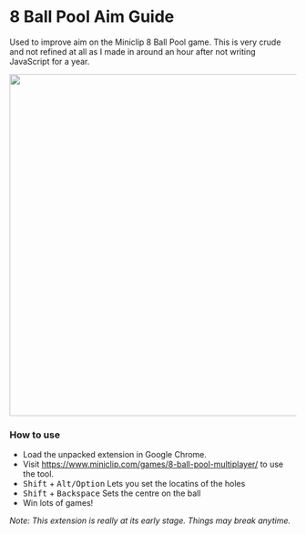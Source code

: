 # 8 Ball Pool Aim Guide
Used to improve aim on the Miniclip 8 Ball Pool game. This is very crude and not refined at all as I made in around an hour after not writing JavaScript for a year.
<p align="center">
<img width="600px" src="https://github.com/LouisFarmer/8-Ball-Pool-Guide/blob/master/8%20Ball%20Pool%20Guide/img/8ball.png" />
</p>

### **How to use**
 * Load the unpacked extension in Google Chrome.
 * Visit https://www.miniclip.com/games/8-ball-pool-multiplayer/ to use the tool.
 * <kbd>Shift</kbd> + <kbd>Alt/Option</kbd> Lets you set the locatins of the holes
 * <kbd>Shift</kbd> + <kbd>Backspace</kbd> Sets the centre on the ball
 * Win lots of games!

_Note: This extension is really at its early stage. Things may break anytime._
